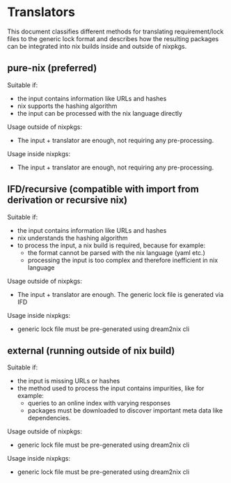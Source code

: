 # Translators
This document classifies different methods for translating requirement/lock files to the generic lock format and describes how the resulting packages can be integrated into nix builds inside and outside of nixpkgs.


## pure-nix (preferred)
Suitable if:
- the input contains information like URLs and hashes
- nix supports the hashing algorithm
- the input can be processed with the nix language directly

Usage outside of nixpkgs:
- The input + translator are enough, not requiring any pre-processing.

Usage inside nixpkgs:
- The input + translator are enough, not requiring any pre-processing.

## IFD/recursive (compatible with import from derivation or recursive nix)
Suitable if:
- the input contains information like URLs and hashes
- nix understands the hashing algorithm
- to process the input, a nix build is required, because for example:
  - the format cannot be parsed with the nix language (yaml etc.)
  - processing the input is too complex and therefore inefficient in nix language

Usage outside of nixpkgs:
- The input + translator are enough. The generic lock file is generated via IFD

Usage inside nixpkgs:
- generic lock file must be pre-generated using dream2nix cli

## external (running outside of nix build)
Suitable if:
- the input is missing URLs or hashes
- the method used to process the input contains impurities, like for example:
  - queries to an online index with varying responses
  - packages must be downloaded to discover important meta data like dependencies.

Usage outside of nixpkgs:
- generic lock file must be pre-generated using dream2nix cli

Usage inside nixpkgs:
- generic lock file must be pre-generated using dream2nix cli
